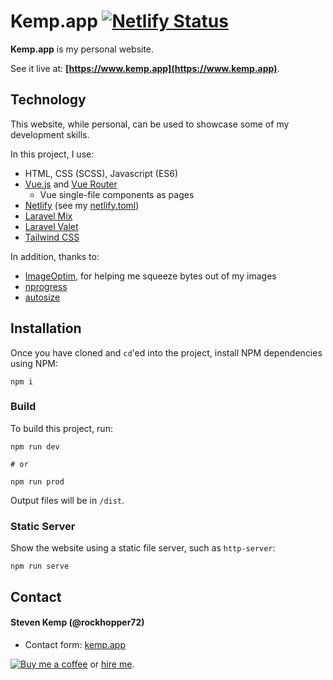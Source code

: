 Kemp.app [![Netlify Status](https://api.netlify.com/api/v1/badges/3227203f-8a4a-41ea-9139-b99fadbd5883/deploy-status)](https://app.netlify.com/sites/ecstatic-thompson-d45387/deploys)
======

**Kemp.app** is my personal website.

See it live at: **[https://www.kemp.app](https://www.kemp.app)**.

## Technology
This website, while personal, can be used to showcase some of my development skills.

In this project, I use:
- HTML, CSS (SCSS), Javascript (ES6)
- [Vue.js](https://vuejs.org) and [Vue Router](https://router.vuejs.org/)
    - Vue single-file components as pages
- [Netlify](https://www.netlify.com/) (see my [netlify.toml](netlify.toml))
- [Laravel Mix](https://laravel-mix.com/)
- [Laravel Valet](https://laravel.com/docs/valet)
- [Tailwind CSS](https://tailwindcss.com/docs/what-is-tailwind/)

In addition, thanks to:
- [ImageOptim](https://imageoptim.com/mac), for helping me squeeze bytes out of my images
- [nprogress](https://github.com/rstacruz/nprogress)
- [autosize](https://github.com/jackmoore/autosize)

## Installation
Once you have cloned and `cd`'ed into the project, install NPM dependencies using NPM:

```
npm i
```

### Build
To build this project, run:

```
npm run dev

# or

npm run prod
```

Output files will be in `/dist`.


### Static Server

Show the website using a static file server, such as `http-server`:

```
npm run serve
```

## Contact

#### Steven Kemp (@rockhopper72)
* Contact form: [kemp.app](https://kemp.app/contact)

[![Buy me a coffee](https://www.buymeacoffee.com/assets/img/custom_images/orange_img.png)](https://www.buymeacoffee.com/rockhopper72) or [hire me](https://kemp.app/contact).
